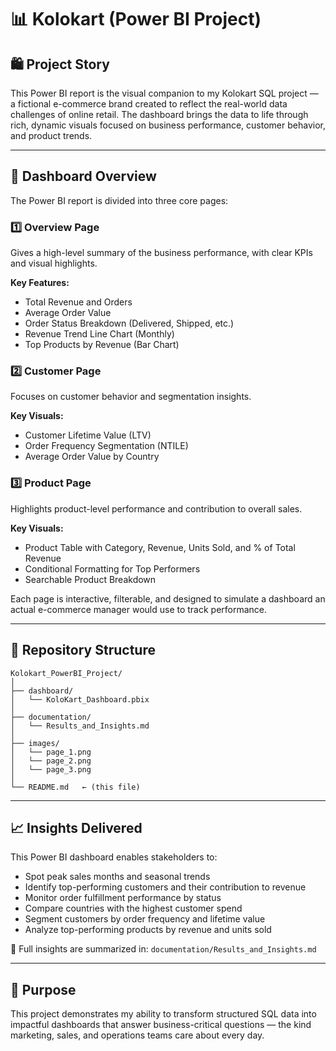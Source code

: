 # 📊 Kolokart (Power BI Project)

## 🛍️ Project Story

This Power BI report is the visual companion to my Kolokart SQL project — a fictional e-commerce brand created to reflect the real-world data challenges of online retail. The dashboard brings the data to life through rich, dynamic visuals focused on business performance, customer behavior, and product trends.

---

## 🧭 Dashboard Overview

The Power BI report is divided into three core pages:

### 1️⃣ Overview Page
Gives a high-level summary of the business performance, with clear KPIs and visual highlights.

**Key Features:**
- Total Revenue and Orders
- Average Order Value
- Order Status Breakdown (Delivered, Shipped, etc.)
- Revenue Trend Line Chart (Monthly)
- Top Products by Revenue (Bar Chart)

### 2️⃣ Customer Page
Focuses on customer behavior and segmentation insights.

**Key Visuals:**
- Customer Lifetime Value (LTV) 
- Order Frequency Segmentation (NTILE)
- Average Order Value by Country 

### 3️⃣ Product Page
Highlights product-level performance and contribution to overall sales.

**Key Visuals:**
- Product Table with Category, Revenue, Units Sold, and % of Total Revenue
- Conditional Formatting for Top Performers
- Searchable Product Breakdown

Each page is interactive, filterable, and designed to simulate a dashboard an actual e-commerce manager would use to track performance.

---

## 📂 Repository Structure

```
Kolokart_PowerBI_Project/
│
├── dashboard/
│   └── KoloKart_Dashboard.pbix
│
├── documentation/
│   └── Results_and_Insights.md
│ 
├── images/
│   └── page_1.png
│   └── page_2.png
│   └── page_3.png
│
└── README.md   ← (this file)
```

---

## 📈 Insights Delivered

This Power BI dashboard enables stakeholders to:

- Spot peak sales months and seasonal trends
- Identify top-performing customers and their contribution to revenue
- Monitor order fulfillment performance by status
- Compare countries with the highest customer spend
- Segment customers by order frequency and lifetime value
- Analyze top-performing products by revenue and units sold

📄 Full insights are summarized in: `documentation/Results_and_Insights.md`

---

## 🎯 Purpose

This project demonstrates my ability to transform structured SQL data into impactful dashboards that answer business-critical questions — the kind marketing, sales, and operations teams care about every day.

